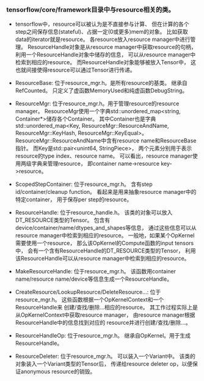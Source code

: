 ### tensorflow/core/framework目录中与resource相关的类。

- tensorflow中，resource可以被认为是不直接参与计算、
但在计算的各个step之间保存信息(stateful)、占据一定(0或更多)mem的对象。
比如获取data的iterator就是resource。
各resource放入resource manager中进行管理。
ResourceHandle对象是从resource manager中获取resource的句柄，
利用一个ResourceHandle对象中储存的信息，
可以从resource manager中检索到相应的resource。
而ResourceHandle对象能够被放入Tensor中，
这也就间接使得resource可以通过Tensor进行传递。

- ResourceBase: 位于resource\_mgr.h。是所有resource的基类。
继承自RefCounted。
只定义了虚函数MemoryUsed和纯虚函数DebugString。

- ResourceMgr: 位于resource\_mgr.h。用于管理resource的resource manager。
ResourceMgr使用一个字典std::unordered\_map\<string,
Container\*\>储存各个Container。
其中Container也是字典
std::unordered\_map\<Key, ResourceMgr::ResourceAndName,
ResourceMgr::KeyHash, ResourceMgr::KeyEqual\>。
ResourceMgr::ResourceAndName中含有resource name和ResourceBase指针。
而Key是std::pair\<unint64, StringPiece\>，
两个元素分别用于表示resource的type index、resource name。
可以看出，resource manager使用两级字典来管理resource，
即container name-\>resource key-\>resource。

- ScopedStepContainer: 位于resource\_mgr.h。
含有step id/container/cleanup function。
看起来是用来抽象resource manager中的特定container，
用于保存per step的resource。

- ResourceHandle: 位于resource\_handle.h。
该类的对象可以放入DT\_RESOURCE类型的Tensor。
包含有device/container/name/dtypes\_and\_shapes等信息，
通过这些信息可以从resource manager中检索到相应的resource。
一般地，如果某个OpKernel需要使用一个resource，
那么该OpKernel的Compute函数的input tensors中，
会有一个含有ResourceHandle的DT\_RESOURCE类型的Tensor，
利用该ResourceHandle可以从resource manager中检索到相应的resource。

- MakeResourceHandle: 位于resource\_mgr.h。
该函数用container name/resource name/device等信息生成一个ResourceHandle。

- CreateResource/LookupResource/DeleteResource...:
位于resource\_mgr.h。
这些函数根据一个OpKernelContext和一个ResourceHandle来
创建/查找/删除...相应的resource。
其工作过程实际上是从OpKernelContext中获取resource manager，
由resource manager根据ResourceHandle中的信息找到对应的
resource并进行创建/查找/删除...。

- ResourceHandleOp: 位于resource\_mgr.h。
继承自OpKernel。用于生成ResourceHandle。

- ResourceDeleter: 位于resource\_mgr.h。
可以装入一个Variant中。
该类的对象装入一个Variant类型的Tensor后，
传递给resource deleter op，以便保证anonymous resource的销毁。
